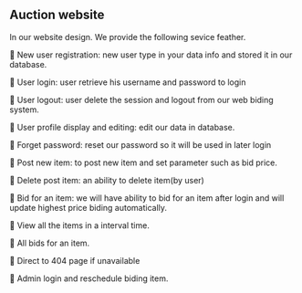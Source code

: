 ## Auction website

In our website design. We provide the following sevice feather.

	New user registration: new user type in your data info and stored it in our database.

	User login: user retrieve his username and password to login 

	User logout: user delete the session and logout from our web biding system.

	User profile display and editing: edit our data in database.

	Forget password: reset our password so it will be used in later login

	Post new item: to post new item and set parameter such as bid price.

	Delete post item: an ability to delete item(by user)

	Bid for an item: we will have ability to bid for an item after login and will update highest price biding automatically.

	View all the items in a interval time.

	All bids for an item.

	Direct to 404 page if unavailable

	Admin login and reschedule biding item.

